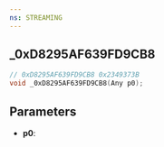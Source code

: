 ```yaml
---
ns: STREAMING
---
```

## _0xD8295AF639FD9CB8

```c
// 0xD8295AF639FD9CB8 0x2349373B
void _0xD8295AF639FD9CB8(Any p0);
```


## Parameters
* **p0**: 

